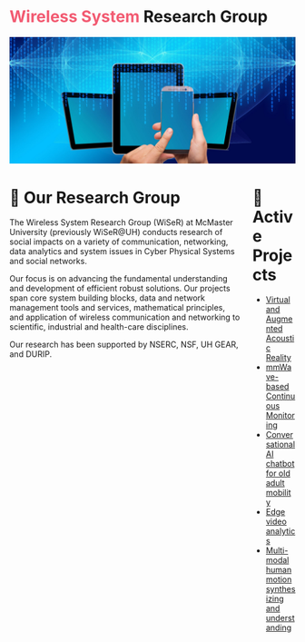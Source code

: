 # <span style="color:#f25b72">Wireless System</span> Research Group 
 <img src="/assets/banner.jpg" class="my-banner" alt="Website banner" />
<div class="columns">
   <div class="column">
 <h1>🧪 Our Research Group </h1>

<p>The Wireless System Research Group (WiSeR) at McMaster University (previously WiSeR@UH) conducts research of social impacts on a variety of communication, networking, data analytics and system issues in Cyber Physical Systems and social networks.</p>

<p>Our focus is on advancing the fundamental understanding and development of efficient robust solutions. Our projects span core system building blocks, data and network management tools and services, mathematical principles, and application of wireless communication and networking to scientific, industrial and health-care disciplines.</p>

<p>Our research has been supported by NSERC, NSF, UH GEAR, and DURIP.</p>
 </div>
 <div class="column">
<h1> 🔬 Active Projects </h1>
<ul>
  <li><a href="https://wisermaclab.github.io/Virtual_and_Augmented_Acoustic_Reality" target="_blank">Virtual and Augmented Acoustic Reality</a></li>
  <li><a href="https://wisermaclab.github.io/mmWave-based-Continuous-Monitoring" target="_blank">mmWave-based Continuous Monitoring</a></li>
  <li><a href="https://wisermaclab.github.io/Conversational-AI-chatbot-for-old-adult-mobility" target="_blank">Conversational AI chatbot for old adult mobility</a></li>
  <li><a href="https://wisermaclab.github.io/Edge-video-analytics" target="_blank">Edge video analytics</a></li>
  <li><a href="https://wisermaclab.github.io/Multi-modal-human-motion-synthesizing-and-understanding" target="_blank">Multi-modal human motion synthesizing and understanding</a></li>
</ul>
  </div>
</div>


